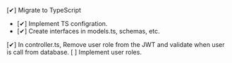 [✔] Migrate to TypeScript
- [✔] Implement TS configration.
- [✔] Create interfaces in models.ts, schemas, etc.

[✔] In controller.ts, Remove user role from the JWT and validate when user is call from database.
[ ] Implement user roles.
